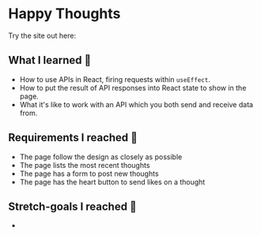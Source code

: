 # Happy Thoughts 

Try the site out here:

## What I learned 🧠

* How to use APIs in React, firing requests within `useEffect`.
* How to put the result of API responses into React state to show in the page.
* What it's like to work with an API which you both send and receive data from.

## Requirements I reached 🧪

* The page follow the design as closely as possible
* The page lists the most recent thoughts
* The page has a form to post new thoughts
* The page has the heart button to send likes on a thought

## Stretch-goals I reached 🧪

* 
